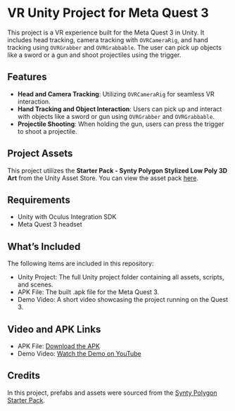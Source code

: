 # VR Unity Project for Meta Quest 3

This project is a VR experience built for the Meta Quest 3 in Unity. It includes head tracking, camera tracking with `OVRCameraRig`, and hand tracking using `OVRGrabber` and `OVRGrabbable`. The user can pick up objects like a sword or a gun and shoot projectiles using the trigger.

## Features
- **Head and Camera Tracking**: Utilizing `OVRCameraRig` for seamless VR interaction.
- **Hand Tracking and Object Interaction**: Users can pick up and interact with objects like a sword or gun using `OVRGrabber` and `OVRGrabbable`.
- **Projectile Shooting**: When holding the gun, users can press the trigger to shoot a projectile.

## Project Assets
This project utilizes the **Starter Pack - Synty Polygon Stylized Low Poly 3D Art** from the Unity Asset Store. You can view the asset pack [here](https://assetstore.unity.com/packages/essentials/tutorial-projects/starter-pack-synty-polygon-stylized-low-poly-3d-art-156819#description).

## Requirements
- Unity with Oculus Integration SDK
- Meta Quest 3 headset

## What’s Included
The following items are included in this repository:
- Unity Project: The full Unity project folder containing all assets, scripts, and scenes.
- APK File: The built .apk file for the Meta Quest 3.
- Demo Video: A short video showcasing the project running on the Quest 3.

## Video and APK Links
- APK File: [Download the APK](https://github.com/samgilmore/QuestGrabGame/blob/1871d3bf3b7d24e303f5fb8117cabe654c51558d/QuestPolyGame.apk)
- Demo Video: [Watch the Demo on YouTube](https://youtube.com/shorts/HbbpqHEmM_0?si=f599TGkBapGeM7uc)

## Credits
In this project, prefabs and assets were sourced from the [Synty Polygon Starter Pack](https://assetstore.unity.com/packages/essentials/tutorial-projects/starter-pack-synty-polygon-stylized-low-poly-3d-art-156819#description).

